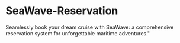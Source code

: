 # SeaWave-Reservation
Seamlessly book your dream cruise with SeaWave: a comprehensive reservation system for unforgettable maritime adventures."
